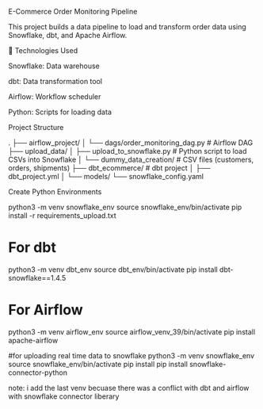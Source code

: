 E-Commerce Order Monitoring Pipeline

This project builds a data pipeline to load and transform order data using Snowflake, dbt, and Apache Airflow.

🔧 Technologies Used

Snowflake: Data warehouse

dbt: Data transformation tool

Airflow: Workflow scheduler

Python: Scripts for loading data

Project Structure

.
├── airflow_project/
│   └── dags/order_monitoring_dag.py       # Airflow DAG
├── upload_data/
│   ├── upload_to_snowflake.py            # Python script to load CSVs into Snowflake
│   └── dummy_data_creation/              # CSV files (customers, orders, shipments)
├── dbt_ecommerce/                        # dbt project
│   ├── dbt_project.yml
│   └── models/
└── snowflake_config.yaml      

Create Python Environments

python3 -m venv snowflake_env
source snowflake_env/bin/activate
pip install -r requirements_upload.txt

# For dbt
python3 -m venv dbt_env
source dbt_env/bin/activate
pip install dbt-snowflake==1.4.5

# For Airflow
python3 -m venv airflow_env
source airflow_venv_39/bin/activate
pip install apache-airflow


#for uploading real time data to snowflake 
python3 -m venv snowflake_env
source snowflake_env/bin/activate
pip install pip install snowflake-connector-python

note: i add the last venv becuase there was a conflict with dbt and airflow with snowflake connector liberary

